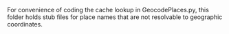 For convenience of coding the cache lookup in GeocodePlaces.py, this folder holds stub files for place names that are not resolvable to geographic coordinates.
